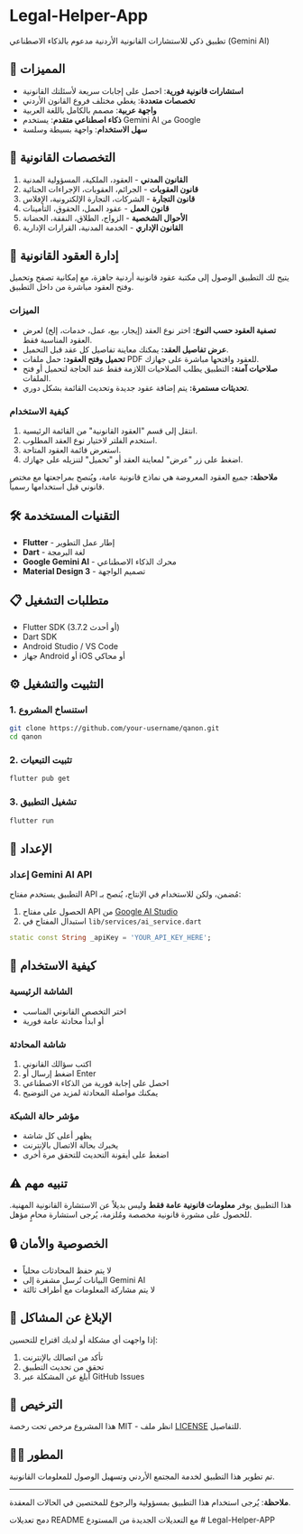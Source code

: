 # Legal-Helper-App

تطبيق ذكي للاستشارات القانونية الأردنية مدعوم بالذكاء الاصطناعي (Gemini AI)

## 🚀 المميزات

- **استشارات قانونية فورية**: احصل على إجابات سريعة لأسئلتك القانونية
- **تخصصات متعددة**: يغطي مختلف فروع القانون الأردني
- **واجهة عربية**: مصمم بالكامل باللغة العربية
- **ذكاء اصطناعي متقدم**: يستخدم Gemini AI من Google
- **سهل الاستخدام**: واجهة بسيطة وسلسة

## 📱 التخصصات القانونية

1. **القانون المدني** - العقود، الملكية، المسؤولية المدنية
2. **قانون العقوبات** - الجرائم، العقوبات، الإجراءات الجنائية  
3. **قانون التجارة** - الشركات، التجارة الإلكترونية، الإفلاس
4. **قانون العمل** - عقود العمل، الحقوق، التأمينات
5. **الأحوال الشخصية** - الزواج، الطلاق، النفقة، الحضانة
6. **القانون الإداري** - الخدمة المدنية، القرارات الإدارية

## 📑 إدارة العقود القانونية

يتيح لك التطبيق الوصول إلى مكتبة عقود قانونية أردنية جاهزة، مع إمكانية تصفح وتحميل وفتح العقود مباشرة من داخل التطبيق.

### الميزات

- **تصفية العقود حسب النوع:** اختر نوع العقد (إيجار، بيع، عمل، خدمات، إلخ) لعرض العقود المناسبة فقط.
- **عرض تفاصيل العقد:** يمكنك معاينة تفاصيل كل عقد قبل التحميل.
- **تحميل وفتح العقود:** حمل ملفات PDF للعقود وافتحها مباشرة على جهازك.
- **صلاحيات آمنة:** التطبيق يطلب الصلاحيات اللازمة فقط عند الحاجة لتحميل أو فتح الملفات.
- **تحديثات مستمرة:** يتم إضافة عقود جديدة وتحديث القائمة بشكل دوري.

### كيفية الاستخدام

1. انتقل إلى قسم "العقود القانونية" من القائمة الرئيسية.
2. استخدم الفلتر لاختيار نوع العقد المطلوب.
3. استعرض قائمة العقود المتاحة.
4. اضغط على زر "عرض" لمعاينة العقد أو "تحميل" لتنزيله على جهازك.

**ملاحظة:** جميع العقود المعروضة هي نماذج قانونية عامة، ويُنصح بمراجعتها مع مختص قانوني قبل استخدامها رسمياً.

## 🛠️ التقنيات المستخدمة

- **Flutter** - إطار عمل التطوير
- **Dart** - لغة البرمجة
- **Google Gemini AI** - محرك الذكاء الاصطناعي
- **Material Design 3** - تصميم الواجهة

## 📋 متطلبات التشغيل

- Flutter SDK (3.7.2 أو أحدث)
- Dart SDK
- Android Studio / VS Code
- جهاز Android أو iOS أو محاكي

## ⚙️ التثبيت والتشغيل

### 1. استنساخ المشروع

```bash
git clone https://github.com/your-username/qanon.git
cd qanon
```

### 2. تثبيت التبعيات

```bash
flutter pub get
```

### 3. تشغيل التطبيق

```bash
flutter run
```

## 🔧 الإعداد

### إعداد Gemini AI API

التطبيق يستخدم مفتاح API مُضمن، ولكن للاستخدام في الإنتاج، يُنصح بـ:

1. الحصول على مفتاح API من [Google AI Studio](https://makersuite.google.com/app/apikey)
2. استبدال المفتاح في `lib/services/ai_service.dart`

```dart
static const String _apiKey = 'YOUR_API_KEY_HERE';
```

## 📱 كيفية الاستخدام

### الشاشة الرئيسية

- اختر التخصص القانوني المناسب
- أو ابدأ محادثة عامة فورية

### شاشة المحادثة

1. اكتب سؤالك القانوني
2. اضغط إرسال أو Enter
3. احصل على إجابة فورية من الذكاء الاصطناعي
4. يمكنك مواصلة المحادثة لمزيد من التوضيح

### مؤشر حالة الشبكة

- يظهر أعلى كل شاشة
- يخبرك بحالة الاتصال بالإنترنت
- اضغط على أيقونة التحديث للتحقق مرة أخرى

## ⚠️ تنبيه مهم

هذا التطبيق يوفر **معلومات قانونية عامة فقط** وليس بديلاً عن الاستشارة القانونية المهنية. للحصول على مشورة قانونية مخصصة ومُلزمة، يُرجى استشارة محامٍ مؤهل.

## 🔒 الخصوصية والأمان

- لا يتم حفظ المحادثات محلياً
- البيانات تُرسل مشفرة إلى Gemini AI
- لا يتم مشاركة المعلومات مع أطراف ثالثة

## 🐛 الإبلاغ عن المشاكل

إذا واجهت أي مشكلة أو لديك اقتراح للتحسين:

1. تأكد من اتصالك بالإنترنت
2. تحقق من تحديث التطبيق
3. أبلغ عن المشكلة عبر GitHub Issues

## 📄 الترخيص

هذا المشروع مرخص تحت رخصة MIT - انظر ملف [LICENSE](LICENSE) للتفاصيل.

## 👨‍💻 المطور

تم تطوير هذا التطبيق لخدمة المجتمع الأردني وتسهيل الوصول للمعلومات القانونية.

---

**ملاحظة**: يُرجى استخدام هذا التطبيق بمسؤولية والرجوع للمختصين في الحالات المعقدة.

دمج تعديلات README مع التعديلات الجديدة من المستودع
#   L e g a l - H e l p e r - A P P  
 